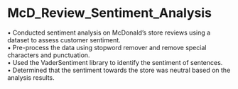# McD_Review_Sentiment_Analysis
• Conducted sentiment analysis on McDonald’s store reviews using a dataset to assess customer sentiment. <br>
• Pre-process the data using stopword remover and remove special characters and punctuation.<br>
• Used the VaderSentiment library to identify the sentiment of sentences.<br>
• Determined that the sentiment towards the store was neutral based on the analysis results.<br>
